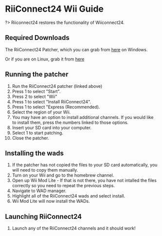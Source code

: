 # RiiConnect24 Wii Guide

?> Riiconnect24 restores the functionality of Wiiconnect24.


## Required Downloads
The RiiConnect24 Patcher, which you can grab from [here](https://github.com/RiiConnect24/RiiConnect24-Patcher/releases/download/v1.5.2%2Fv1.2.0/RiiConnect24Patcher.bat) on Windows.

Or if you are on Linux, grab it from [here](https://github.com/RiiConnect24/RiiConnect24-Patcher/releases/download/v1.5.2%2Fv1.2.0/RiiConnect24Patcher.sh)

## Running the patcher
1. Run the RiiConnect24 patcher (linked above)
2. Press 1 to select "Start".
3. Press 2 to select "Wii"
4. Press 1 to select "Install RiiConnect24".
5. Press 1 to select "Express (Recommended).
6. Select the region of your Wii.
7. You may have an option to install additional channels. If you would like to install them, press the numbers linked to those options.
8. Insert your SD card into your computer.
9. Select 1 to start patching.
10. Close the patcher.

## Installing the wads
1. If the patcher has not copied the files to your SD card automatically, you will need to copy them manually.
2. Turn on your Wii and go to the homebrew channel.
3. Open up Wii Mod Lite - If that is not there, you have not intalled the files correctly so you need to repeat the previous steps.
4. Navigate to WAD manager.
5. Highlight all of the RiiConnect24 wads and select install.
6. Wii Mod Lite will now install the WADs.

## Launching RiiConnect24
1. Launch any of the RiiConnect24 channels and it should work!

